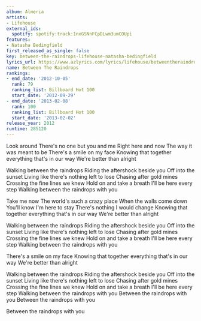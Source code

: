 ```yaml
---
album: Almeria
artists:
- Lifehouse
external_ids:
  spotify: spotify:track:1nxGSNnFCpDLwm3umCOUpi
features:
- Natasha Bedingfield
first_released_as_single: false
key: between-the-raindrops-lifehouse-natasha-bedingfield
lyrics_url: https://www.azlyrics.com/lyrics/lifehouse/betweentheraindrops.html
name: Between The Raindrops
rankings:
- end_date: '2012-10-05'
  rank: 79
  ranking_list: Billboard Hot 100
  start_date: '2012-09-29'
- end_date: '2013-02-08'
  rank: 100
  ranking_list: Billboard Hot 100
  start_date: '2013-02-02'
release_year: 2012
runtime: 285120
---
```

Look around
There's no one but you and me
Right here and now
The way it was meant to be
There's a smile on my face
Knowing that together everything that's in our way
We're better than alright

Walking between the raindrops
Riding the aftershock beside you
Off into the sunset
Living like there's nothing left to lose
Chasing after gold mines
Crossing the fine lines we knew
Hold on and take a breath
I'll be here every step
Walking between the raindrops with you

Take me now
The world's such a crazy place
When the walls come down
You'll know I'm here to stay
There's nothing I would change
Knowing that together everything that's in our way
We're better than alright

Walking between the raindrops
Riding the aftershock beside you
Off into the sunset
Living like there's nothing left to lose
Chasing after gold mines
Crossing the fine lines we knew
Hold on and take a breath
I'll be here every step
Walking between the raindrops with you

There's a smile on my face
Knowing that together everything that's in our way
We're better than alright

Walking between the raindrops
Riding the aftershock beside you
Off into the sunset
Living like there's nothing left to lose
Chasing after gold mines
Crossing the fine lines we knew
Hold on and take a breath
I'll be here every step
Walking between the raindrops with you
Between the raindrops with you
Between the raindrops with you

Between the raindrops with you
